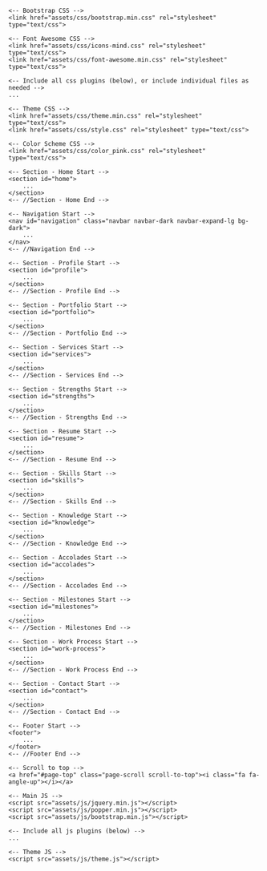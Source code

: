 <!doctype html>
<head>
    <title></title>
    <meta name="description" content=""/>
    <meta name="keywords" content=""/>
    <meta charset="utf-8">
    <meta name="viewport" content="width=device-width, initial-scale=1, shrink-to-fit=no">
    <meta http-equiv="X-UA-Compatible" content="IE=edge" />

    <-- Bootstrap CSS -->
    <link href="assets/css/bootstrap.min.css" rel="stylesheet" type="text/css">
    
    <-- Font Awesome CSS -->
    <link href="assets/css/icons-mind.css" rel="stylesheet" type="text/css">
    <link href="assets/css/font-awesome.min.css" rel="stylesheet" type="text/css">

    <-- Include all css plugins (below), or include individual files as needed -->
    ...

    <-- Theme CSS -->
    <link href="assets/css/theme.min.css" rel="stylesheet" type="text/css">
    <link href="assets/css/style.css" rel="stylesheet" type="text/css">

    <-- Color Scheme CSS -->
    <link href="assets/css/color_pink.css" rel="stylesheet" type="text/css">

</head>

<body id="page-top">

    <-- Section - Home Start -->
    <section id="home">
        ...
    </section>
    <-- //Section - Home End -->

    <-- Navigation Start -->
    <nav id="navigation" class="navbar navbar-dark navbar-expand-lg bg-dark">
        ...
    </nav>
    <-- //Navigation End -->
    
    <-- Section - Profile Start -->
    <section id="profile">
        ...
    </section>
    <-- //Section - Profile End -->

    <-- Section - Portfolio Start -->
    <section id="portfolio">
        ...
    </section>
    <-- //Section - Portfolio End -->

    <-- Section - Services Start -->
    <section id="services">
        ...
    </section>
    <-- //Section - Services End -->

    <-- Section - Strengths Start -->
    <section id="strengths">
        ...
    </section>
    <-- //Section - Strengths End -->

    <-- Section - Resume Start -->
    <section id="resume">
        ...
    </section>
    <-- //Section - Resume End -->

    <-- Section - Skills Start -->
    <section id="skills">
        ...
    </section>
    <-- //Section - Skills End -->

    <-- Section - Knowledge Start -->
    <section id="knowledge">
        ...
    </section>
    <-- //Section - Knowledge End -->

    <-- Section - Accolades Start -->
    <section id="accolades">
        ...
    </section>
    <-- //Section - Accolades End -->

    <-- Section - Milestones Start -->
    <section id="milestones">
        ...
    </section>
    <-- //Section - Milestones End -->
    
    <-- Section - Work Process Start -->
    <section id="work-process">
        ...
    </section>
    <-- //Section - Work Process End -->

    <-- Section - Contact Start -->
    <section id="contact">
        ...
    </section>
    <-- //Section - Contact End -->
    
    <-- Footer Start -->
    <footer">
        ...
    </footer>
    <-- //Footer End -->

    <-- Scroll to top -->
    <a href="#page-top" class="page-scroll scroll-to-top"><i class="fa fa-angle-up"></i></a>

    <-- Main JS -->
    <script src="assets/js/jquery.min.js"></script>
    <script src="assets/js/popper.min.js"></script>
    <script src="assets/js/bootstrap.min.js"></script>

    <-- Include all js plugins (below) -->
    ...

    <-- Theme JS -->
    <script src="assets/js/theme.js"></script>
    
</body>
</html>
